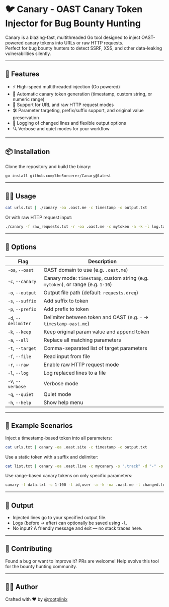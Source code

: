 # 🐦 Canary - OAST Canary Token Injector for Bug Bounty Hunting

Canary is a blazing-fast, multithreaded Go tool designed to inject OAST-powered canary tokens into URLs or raw HTTP requests.  
Perfect for bug bounty hunters to detect SSRF, XSS, and other data-leaking vulnerabilities silently.

---

## 🚀 Features

- ⚡ High-speed multithreaded injection (Go powered)
- 🔗 Automatic canary token generation (timestamp, custom string, or numeric range)
- 🧬 Support for URL and raw HTTP request modes
- 🛠️ Parameter targeting, prefix/suffix support, and original value preservation
- 🧾 Logging of changed lines and flexible output options
- 🔍 Verbose and quiet modes for your workflow

---

## 📦 Installation

Clone the repository and build the binary:

```bash
go install github.com/the5orcerer/Canary@latest
````

---

## 🧑‍💻 Usage

```bash
cat urls.txt | ./canary -oa .oast.me -c timestamp -o output.txt
```

Or with raw HTTP request input:

```bash
./canary -f raw_requests.txt -r -oa .oast.me -c mytoken -a -k -l log.txt
```

---

## 🧰 Options

| Flag                | Description                                                                      |
| ------------------- | -------------------------------------------------------------------------------- |
| `-oa`, `--oast`     | OAST domain to use (e.g. `.oast.me`)                                             |
| `-c`, `--canary`    | Canary mode: `timestamp`, custom string (e.g. `mytoken`), or range (e.g. `1-10`) |
| `-o`, `--output`    | Output file path (default: `requests.dreq`)                                      |
| `-s`, `--suffix`    | Add suffix to token                                                              |
| `-p`, `--prefix`    | Add prefix to token                                                              |
| `-d`, `--delimiter` | Delimiter between token and OAST (e.g. `-` → `timestamp-oast.me`)                |
| `-k`, `--keep`      | Keep original param value and append token                                       |
| `-a`, `--all`       | Replace all matching parameters                                                  |
| `-t`, `--target`    | Comma-separated list of target parameters                                        |
| `-f`, `--file`      | Read input from file                                                             |
| `-r`, `--raw`       | Enable raw HTTP request mode                                                     |
| `-l`, `--log`       | Log replaced lines to a file                                                     |
| `-v`, `--verbose`   | Verbose mode                                                                     |
| `-q`, `--quiet`     | Quiet mode                                                                       |
| `-h`, `--help`      | Show help menu                                                                   |

---

## 📌 Example Scenarios

Inject a timestamp-based token into all parameters:

```bash
cat urls.txt | canary -oa .oast.site -c timestamp -o output.txt
```

Use a static token with a suffix and delimiter:

```bash
cat list.txt | canary -oa .oast.live -c mycanary -s ".track" -d "-" -o traced.txt
```

Use range-based canary tokens on only specific parameters:

```bash
canary -f data.txt -c 1-100 -t id,user -a -k -oa .oast.me -l changed.log
```

---

## 📄 Output

* Injected lines go to your specified output file.
* Logs (before → after) can optionally be saved using `-l`.
* No input? A friendly message and exit — no stack traces here.

---

## 🤝 Contributing

Found a bug or want to improve it? PRs are welcome!
Help evolve this tool for the bounty hunting community.

---

## 🧙‍♂️ Author

Crafted with ❤️ by [@rootplinix](https://github.com/rootplinix)

